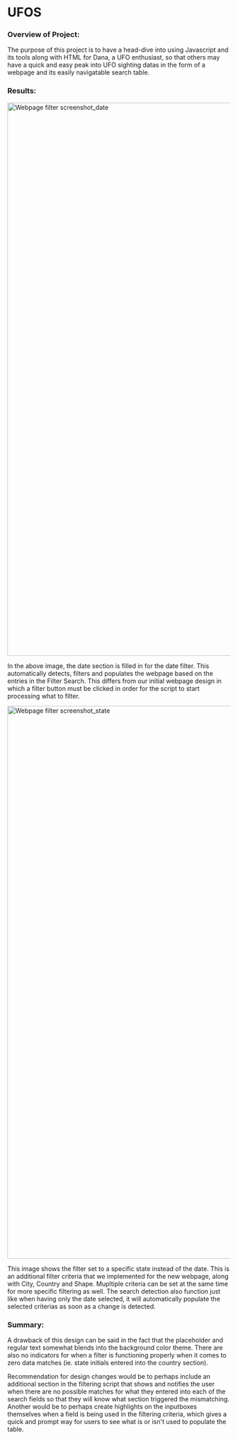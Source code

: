 # UFOS

### Overview of Project: 
  
  The purpose of this project is to have a head-dive into using Javascript and its tools along with HTML for Dana, a UFO enthusiast, so that others may have a quick and easy peak into UFO sighting datas in the form of a webpage and its easily navigatable search table.
  
### Results: 

<img width="1248" alt="Webpage filter screenshot_date" src="https://user-images.githubusercontent.com/68725398/102506137-cfa21780-4050-11eb-9fc2-6547addc9e63.png">

  In the above image, the date section is filled in for the date filter. This automatically detects, filters and populates the webpage based on the entries in the Filter Search. This differs from our initial webpage design in which a filter button must be clicked in order for the script to start processing what to filter.


<img width="1247" alt="Webpage filter screenshot_state" src="https://user-images.githubusercontent.com/68725398/102506139-cfa21780-4050-11eb-88c4-c489d676dbeb.png">

  This image shows the filter set to a specific state instead of the date. This is an additional filter criteria that we implemented for the new webpage, along with City, Country and Shape. Mupltiple criteria can be set at the same time for more specific filtering as well. The search detection also function just like when having only the date selected, it will automatically populate the selected criterias as soon as a change is detected.


### Summary: 

  A drawback of this design can be said in the fact that the placeholder and regular text somewhat blends into the background color theme. There are also no indicators for when a filter is functioning properly when it comes to zero data matches (ie. state initials entered into the country section).
  
  Recommendation for design changes would be to perhaps include an additional section in the filtering script that shows and notifies the user when there are no possible matches for what they entered into each of the search fields so that they will know what section triggered the mismatching. Another would be to perhaps create highlights on the inputboxes themselves when a field is being used in the filtering criteria, which gives a quick and prompt way for users to see what is or isn't used to populate the table.
